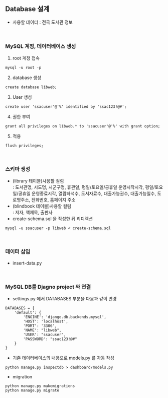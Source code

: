 ## Database 설계
- 사용할 데이터 : 전국 도서관 정보

<br>

### MySQL 계정, 데이터베이스 생성

1. root 계정 접속
```
mysql -u root -p
```
2. database 생성
```
create database libweb;
```
3. User 생성
```
create user 'ssacuser'@'%' identified by 'ssac123!@#';
```
4. 권한 부여
```
grant all privileges on libweb.* to 'ssacuser'@'%' with grant option;
```
5. 적용
```
flush privileges;
```
<br>

### 스키마 생성
- (library 테이블)사용할 컬럼  
  : 도서관명, 시도명, 시군구명, 휴관일, 평일/토요일/공휴일 운영시작시각, 평일/토요일/공휴일 운영종료시각,
    열람좌석수, 도서자료수, 대출가능권수, 대출가능일수, 도로명주소, 전화번호, 홈페이지 주소
- (blindbook 테이블)사용할 컬럼  
  : 저자, 책제목, 출판사  
- create-schema.sql 을 작성한 뒤 리디렉션
```
mysql -u ssacuser -p libweb < create-schema.sql
```
<br>

### 데이터 삽입  
- insert-data.py
<br>

### MySQL DB를 Djagno project 와 연결
- settings.py 에서 DATABASES 부분을 다음과 같이 변경
```
DATABASES = {
    'default': {
        'ENGINE': 'django.db.backends.mysql',
        'HOST': 'localhost',
        'PORT': '3306',
        'NAME': "libweb",
        'USER': "ssacuser",
        'PASSWORD': "ssac123!@#"
    }
}
```
- 기존 데이터베이스의 내용으로 models.py 를 자동 작성
```
python manage.py inspectdb > dashboard/models.py
```
- migration
```
python manage.py makemigrations
python manage.py migrate
```
